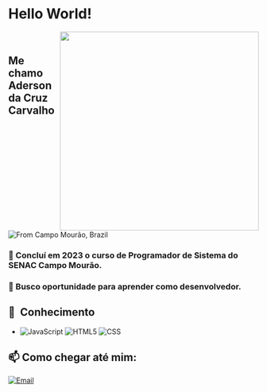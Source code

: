 # Hello World!

[<img align="right" width="400" src="https://github-readme-stats.vercel.app/api?username=adersoncarvalho&show_icons=true"/>](https://github.com/adersoncarvalho/)
<br />

## Me chamo Aderson da Cruz Carvalho
![From Campo Mourão, Brazil](https://img.shields.io/badge/-From%20Campo%20Mourão,%20Paraná%20--%20Brazil-333333?style=flat&logo=brazil)

### 🌱 Concluí em 2023 o curso de Programador de Sistema do SENAC Campo Mourão.

### 🤔 Busco oportunidade para aprender como desenvolvedor.

## 📌&nbsp; Conhecimento

 - ![JavaScript](https://img.shields.io/badge/-JavaScript-333333?style=flat&logo=JavaScript)
 ![HTML5](https://img.shields.io/badge/-HTML5-333333?style=flat&logo=HTML5)
 ![CSS](https://img.shields.io/badge/-CSS-333333?style=flat&logo=CSS3&logoColor=1572B6)
 
 
 ## 📫 Como chegar até mim:
 
 <a href="mailto:aderson_carvalho@hotmail.com"><img alt="Email" src="https://img.shields.io/badge/Email-aderson_carvalho@hotmail.com-blue?style=flat-square&logo=gmail"></a>

<!--
**adersoncarvalho/adersoncarvalho** is a ✨ _special_ ✨ repository because its `README.md` (this file) appears on your GitHub profile.

Here are some ideas to get you started:

- 🔭 I’m currently working on ...
- 🌱 I’m currently learning ...
- 👯 I’m looking to collaborate on ...
- 🤔 I’m looking for help with ...
- 💬 Ask me about ...
- 📫 How to reach me: ...
- 😄 Pronouns: ...
- ⚡ Fun fact: ...
-->
